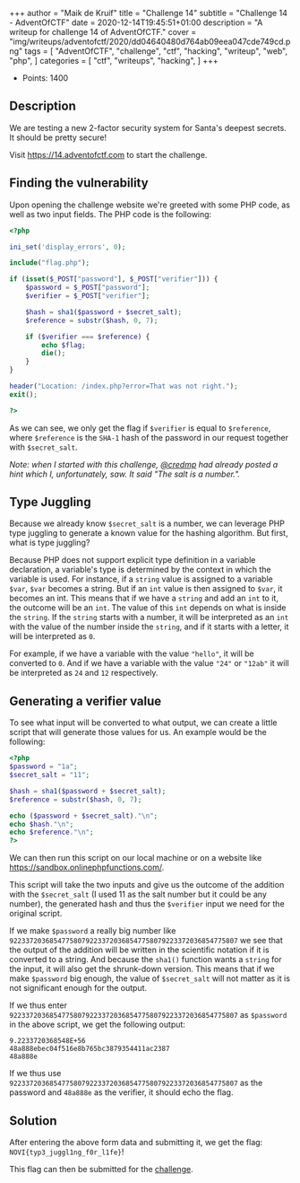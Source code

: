 +++
author = "Maik de Kruif"
title = "Challenge 14"
subtitle = "Challenge 14 - AdventOfCTF"
date = 2020-12-14T19:45:51+01:00
description = "A writeup for challenge 14 of AdventOfCTF."
cover = "img/writeups/adventofctf/2020/dd04640480d764ab09eea047cde749cd.png"
tags = [
    "AdventOfCTF",
    "challenge",
    "ctf",
    "hacking",
    "writeup",
    "web",
    "php",
]
categories = [
    "ctf",
    "writeups",
    "hacking",
]
+++

- Points: 1400

## Description

We are testing a new 2-factor security system for Santa's deepest secrets. It should be pretty secure!

Visit <https://14.adventofctf.com> to start the challenge.

## Finding the vulnerability

Upon opening the challenge website we're greeted with some PHP code, as well as two input fields. The PHP code is the following:

```php
<?php

ini_set('display_errors', 0);

include("flag.php");

if (isset($_POST["password"], $_POST["verifier"])) {
    $password = $_POST["password"];
    $verifier = $_POST["verifier"];

    $hash = sha1($password + $secret_salt);
    $reference = substr($hash, 0, 7);

    if ($verifier === $reference) {
        echo $flag;
        die();
    }
}

header("Location: /index.php?error=That was not right.");
exit();

?>
```

As we can see, we only get the flag if `$verifier` is equal to `$reference`, where `$reference` is the `SHA-1` hash of the password in our request together with `$secret_salt`.

_Note: when I started with this challenge, [@credmp](https://twitter.com/credmp) had already posted a hint which I, unfortunately, saw. It said "The salt is a number."._

## Type Juggling

Because we already know `$secret_salt` is a number, we can leverage PHP type juggling to generate a known value for the hashing algorithm. But first, what is type juggling?

Because PHP does not support explicit type definition in a variable declaration, a variable's type is determined by the context in which the variable is used. For instance, if a `string` value is assigned to a variable `$var`, `$var` becomes a string. But if an `int` value is then assigned to `$var`, it becomes an int. This means that if we have a `string` and add an `int` to it, the outcome will be an `int`. The value of this `int` depends on what is inside the `string`. If the `string` starts with a number, it will be interpreted as an `int` with the value of the number inside the `string`, and if it starts with a letter, it will be interpreted as `0`.

For example, if we have a variable with the value `"hello"`, it will be converted to `0`. And if we have a variable with the value `"24"` or `"12ab"` it will be interpreted as `24` and `12` respectively.

## Generating a verifier value

To see what input will be converted to what output, we can create a little script that will generate those values for us. An example would be the following:

```php
<?php
$password = "1a";
$secret_salt = "11";

$hash = sha1($password + $secret_salt);
$reference = substr($hash, 0, 7);

echo ($password + $secret_salt)."\n";
echo $hash."\n";
echo $reference."\n";
?>
```

We can then run this script on our local machine or on a website like <https://sandbox.onlinephpfunctions.com/>.

This script will take the two inputs and give us the outcome of the addition with the `$secret_salt` (I used 11 as the salt number but it could be any number), the generated hash and thus the `$verifier` input we need for the original script.

If we make `$password` a really big number like `922337203685477580792233720368547758079223372036854775807` we see that the output of the addition will be written in the scientific notation if it is converted to a string. And because the `sha1()` function wants a `string` for the input, it will also get the shrunk-down version. This means that if we make `$password` big enough, the value of `$secret_salt` will not matter as it is not significant enough for the output.

If we thus enter `922337203685477580792233720368547758079223372036854775807` as `$password` in the above script, we get the following output:

```text
9.2233720368548E+56
48a888ebec04f516e8b765bc3879354411ac2387
48a888e
```

If we thus use `922337203685477580792233720368547758079223372036854775807` as the password and `48a888e` as the verifier, it should echo the flag.

## Solution

After entering the above form data and submitting it, we get the flag: `NOVI{typ3_juggl1ng_f0r_l1fe}`!

This flag can then be submitted for the [challenge](https://ctfd.adventofctf.com/challenges#14-15).
